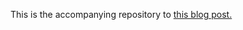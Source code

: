 This is the accompanying repository to [this blog post.](https://kunal.sh/posts/building-a-fullstack-twitter-clone)
